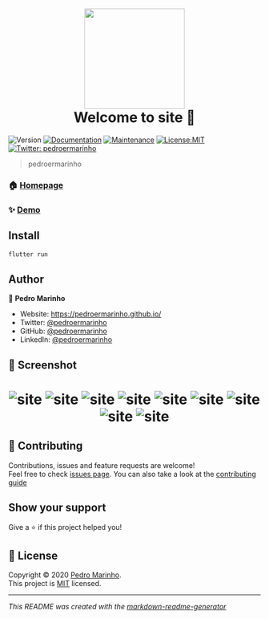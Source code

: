 <h1 align="center">
<img src="assets/Octocat.png" height="200" width="200"><br/>
Welcome to site 👋

</h1>
<p>
<img alt="Version" src="https://img.shields.io/badge/version-0.1.0-blue.svg?cacheSeconds=2592000" />
<a href="https://github.com/pedroermarinho/site#readme" target="_blank"><img alt="Documentation" src="https://img.shields.io/badge/documentation-yes-brightgreen.svg" /></a>
<a href="https://github.com/pedroermarinho/site/graphs/commit-activity" target="_blank"><img alt="Maintenance" src="https://img.shields.io/badge/Maintained%3F-yes-green.svg" /></a>
<a href="https://github.com/pedroermarinho/site/blob/master/LICENSE" target="_blank"><img alt="License:MIT" src="https://img.shields.io/badge/License-MIT-yellow.svg" /></a>
<a href="https://twitter.com/pedroermarinho" target="_blank"><img alt="Twitter: pedroermarinho" src="https://img.shields.io/twitter/follow/pedroermarinho.svg?style=social" /></a>
</p>

> pedroermarinho
### 🏠 [Homepage](https://github.com/pedroermarinho/site#readme)
### ✨ [Demo](https://github.com/pedroermarinho/site#readme)
## Install
```sh
flutter run

```



## Author
👤 **Pedro Marinho**
* Website: https://pedroermarinho.github.io/
* Twitter: [@pedroermarinho](https://twitter.com/pedroermarinho)
* GitHub: [@pedroermarinho](https://github.com/{github_username})
* LinkedIn: [@pedroermarinho](https://linkedin.com/in/{author_linkedin_username})

## 📸 Screenshot
<h1 align="center">

<img src="screenshot/Screenshot1.jpg" alt="site">

<img src="screenshot/Screenshot2.jpg" alt="site">

<img src="screenshot/Screenshot3.jpg" alt="site">

<img src="screenshot/Screenshot4.jpg" alt="site">

<img src="screenshot/Screenshot5.jpg" alt="site">

<img src="screenshot/Screenshot6.jpg" alt="site">

<img src="screenshot/Screenshot7.png" alt="site">

<img src="screenshot/Screenshot8.png" alt="site">

<img src="screenshot/Screenshot9.png" alt="site">

</h1>

## 🤝 Contributing
Contributions, issues and feature requests are welcome!<br />Feel free to check [issues page](https://github.com/pedroermarinho/site/issues). You can also take a look at the [contributing guide](https://github.com/pedroermarinho/site/blob/master/CONTRIBUTING.md)
## Show your support
Give a ⭐️ if this project helped you!

## 📝 License

Copyright © 2020 [Pedro Marinho](https://github.com/pedroermarinho ).<br/>
This project is [MIT](https://github.com/pedroermarinho/site/blob/master/LICENSE) licensed.

---
_This README was created with the [markdown-readme-generator](https://github.com/pedroermarinho/markdown-readme-generator)_